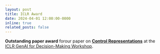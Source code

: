 ```yaml
---
layout: post
title: ICLR Award
date: 2024-04-01 12:00:00-0000
inline: true
related_posts: false
---
```


**Outstanding paper award** forour paper on **<a href="https://timrudner.com/scr" target="_blank">Control Representations</a>** at the <a href="https://sites.google.com/view/genai4dm-iclr2024" target="_blank">ICLR GenAI for Decision-Making Workshop</a>.

